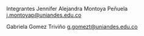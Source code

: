 Integrantes 
Jennifer Alejandra Montoya Peñuela j.montoyap@uniandes.edu.co

Gabriela Gomez Triviño g.gomezt@uniandes.edu.co
